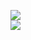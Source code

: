 [![](https://img.shields.io/badge/Made%20With-Github%20Spray-lightgrey.svg?style=for-the-badge&logo=github)](https://github.com/Annihil/github-spray#21740)  
[![](https://i.imgur.com/2DrTn0Z.gif)](https://github.com/Annihil/github-spray)